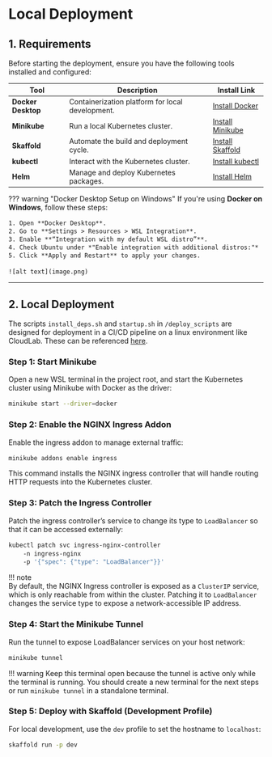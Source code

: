# Local Deployment 
## 1. Requirements

Before starting the deployment, ensure you have the following tools installed and configured:

| Tool          | Description                                      | Install Link |
|---------------|--------------------------------------------------|--------------|
| **Docker Desktop** | Containerization platform for local development. | [Install Docker](https://www.docker.com/products/docker-desktop) |
| **Minikube**       | Run a local Kubernetes cluster.                | [Install Minikube](https://minikube.sigs.k8s.io/docs/start/) |
| **Skaffold**       | Automate the build and deployment cycle.       | [Install Skaffold](https://skaffold.dev/docs/install/) |
| **kubectl**        | Interact with the Kubernetes cluster.          | [Install kubectl](https://kubernetes.io/docs/tasks/tools/) |
| **Helm**           | Manage and deploy Kubernetes packages.         | [Install Helm](https://helm.sh/docs/intro/install/) |

??? warning "Docker Desktop Setup on Windows"
    If you're using **Docker on Windows**, follow these steps:
    
    1. Open **Docker Desktop**.
    2. Go to **Settings > Resources > WSL Integration**.
    3. Enable **“Integration with my default WSL distro”**.
    4. Check Ubuntu under *"Enable integration with additional distros:"*
    5. Click **Apply and Restart** to apply your changes.

    ![alt text](image.png)
    
---

## 2. Local Deployment 

The scripts `install_deps.sh` and `startup.sh` in `/deploy_scripts` are designed for deployment in a CI/CD pipeline on a linux environment like CloudLab. These can be referenced [here](ci_cd.md).

### Step 1: Start Minikube

Open a new WSL terminal in the project root, and start the Kubernetes cluster using Minikube with Docker as the driver:

```bash
minikube start --driver=docker
```

### Step 2: Enable the NGINX Ingress Addon

Enable the ingress addon to manage external traffic:

```bash
minikube addons enable ingress
```

This command installs the NGINX ingress controller that will handle routing HTTP requests into the Kubernetes cluster.

### Step 3: Patch the Ingress Controller

Patch the ingress controller’s service to change its type to `LoadBalancer` so that it can be accessed externally:

```bash
kubectl patch svc ingress-nginx-controller 
    -n ingress-nginx 
    -p '{"spec": {"type": "LoadBalancer"}}'
```

!!! note  
    By default, the NGINX Ingress controller is exposed as a `ClusterIP` service, which is only reachable from within the cluster. Patching it to `LoadBalancer` changes the service type to expose a network-accessible IP address.


### Step 4: Start the Minikube Tunnel

Run the tunnel to expose LoadBalancer services on your host network:

```bash
minikube tunnel
```

!!! warning
    Keep this terminal open because the tunnel is active only while the terminal is running. You should create a new terminal for the next steps or run `minikube tunnel` in a standalone terminal. 

### Step 5: Deploy with Skaffold (Development Profile)

For local development, use the `dev` profile to set the hostname to `localhost`:

```bash
skaffold run -p dev
```
